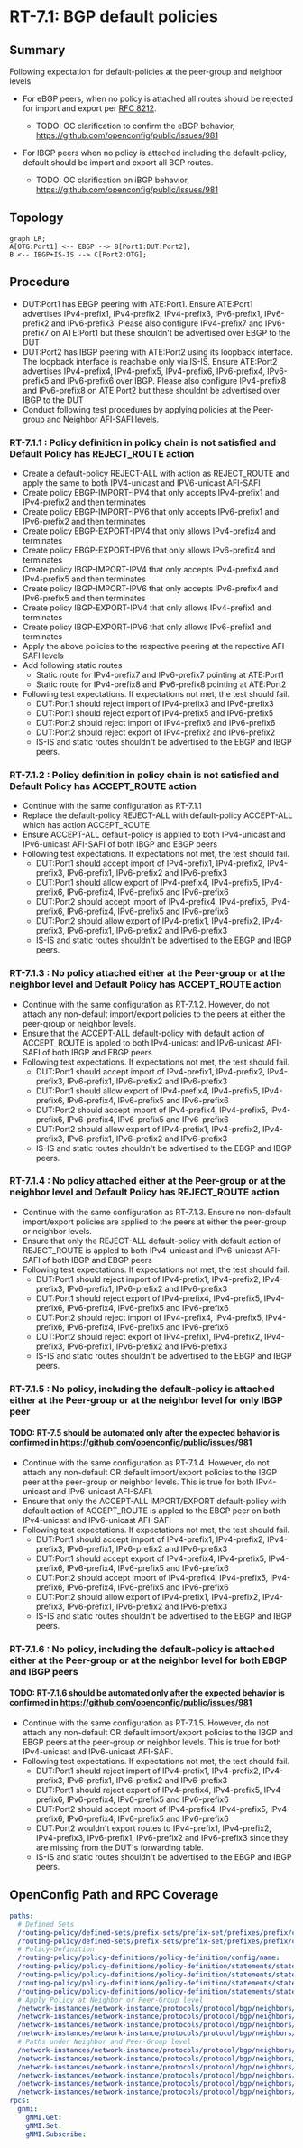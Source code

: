 # RT-7.1: BGP default policies

## Summary

Following expectation for default-policies at the peer-group and neighbor levels
* For eBGP peers, when no policy is attached all routes should be rejected for import and export per [RFC 8212](https://www.rfc-editor.org/rfc/rfc8212.html).
    * TODO: OC clarification to confirm the eBGP behavior, https://github.com/openconfig/public/issues/981


* For IBGP peers when no policy is attached including the default-policy, default should be import and export all BGP routes.
    * TODO:  OC clarification on iBGP behavior, https://github.com/openconfig/public/issues/981

  
## Topology
```mermaid
graph LR; 
A[OTG:Port1] <-- EBGP --> B[Port1:DUT:Port2];
B <-- IBGP+IS-IS --> C[Port2:OTG];
```

## Procedure
* DUT:Port1 has EBGP peering with ATE:Port1. Ensure ATE:Port1 advertises IPv4-prefix1, IPv4-prefix2, IPv4-prefix3, IPv6-prefix1, IPv6-prefix2 and IPv6-prefix3. Please also configure IPv4-prefix7 and IPv6-prefix7 on ATE:Port1 but these shouldn't be advertised over EBGP to the DUT
* DUT:Port2 has IBGP peering with ATE:Port2 using its loopback interface. The loopback interface is reachable only via IS-IS. Ensure ATE:Port2 advertises IPv4-prefix4, IPv4-prefix5, IPv4-prefix6, IPv6-prefix4, IPv6-prefix5 and IPv6-prefix6 over IBGP. Please also configure IPv4-prefix8 and IPv6-prefix8 on ATE:Port2 but these shouldnt be advertised over IBGP to the DUT
* Conduct following test procedures by applying policies at the Peer-group and Neighbor AFI-SAFI levels.

### RT-7.1.1 : Policy definition in policy chain is not satisfied and Default Policy has REJECT_ROUTE action
  * Create a default-policy REJECT-ALL with action as REJECT_ROUTE and apply the same to both IPV4-unicast and IPV6-unicast AFI-SAFI
  * Create policy EBGP-IMPORT-IPV4 that only accepts IPv4-prefix1 and IPv4-prefix2 and then terminates
  * Create policy EBGP-IMPORT-IPV6 that only accepts IPv6-prefix1 and IPv6-prefix2 and then terminates
  * Create policy EBGP-EXPORT-IPV4 that only allows IPv4-prefix4 and terminates
  * Create policy EBGP-EXPORT-IPV6 that only allows IPv6-prefix4 and terminates
  * Create policy IBGP-IMPORT-IPV4 that only accepts IPv4-prefix4 and IPv4-prefix5 and then terminates
  * Create policy IBGP-IMPORT-IPV6 that only accepts IPv6-prefix4 and IPv6-prefix5 and then terminates
  * Create policy IBGP-EXPORT-IPV4 that only allows IPv4-prefix1 and terminates
  * Create policy IBGP-EXPORT-IPV6 that only allows IPv6-prefix1 and terminates
  * Apply the above policies to the respective peering at the repective AFI-SAFI levels
  * Add following static routes
    * Static route for IPv4-prefix7 and IPv6-prefix7 pointing at ATE:Port1
    * Static route for IPv4-prefix8 and IPv6-prefix8 pointing at ATE:Port2
  * Following test expectations. If expectations not met, the test should fail.
    * DUT:Port1 should reject import of IPv4-prefix3 and IPv6-prefix3
    * DUT:Port1 should reject export of IPv4-prefix5 and IPv6-prefix5
    * DUT:Port2 should reject import of IPv4-prefix6 and IPv6-prefix6
    * DUT:Port2 should reject export of IPv4-prefix2 and IPv6-prefix2
    * IS-IS and static routes shouldn't be advertised to the EBGP and IBGP peers.

### RT-7.1.2 : Policy definition in policy chain is not satisfied and Default Policy has ACCEPT_ROUTE action  
  * Continue with the same configuration as RT-7.1.1
  * Replace the default-policy REJECT-ALL with default-policy ACCEPT-ALL which has action ACCEPT_ROUTE.
  * Ensure ACCEPT-ALL default-policy is applied to both IPv4-unicast and IPv6-unicast AFI-SAFI of both IBGP and EBGP peers
  * Following test expectations. If expectations not met, the test should fail.
    * DUT:Port1 should accept import of IPv4-prefix1, IPv4-prefix2, IPv4-prefix3, IPv6-prefix1, IPv6-prefix2 and IPv6-prefix3
    * DUT:Port1 should allow export of IPv4-prefix4, IPv4-prefix5, IPv4-prefix6, IPv6-prefix4, IPv6-prefix5 and IPv6-prefix6
    * DUT:Port2 should accept import of IPv4-prefix4, IPv4-prefix5, IPv4-prefix6, IPv6-prefix4, IPv6-prefix5 and IPv6-prefix6
    * DUT:Port2 should allow export of IPv4-prefix1, IPv4-prefix2, IPv4-prefix3, IPv6-prefix1, IPv6-prefix2 and IPv6-prefix3
    * IS-IS and static routes shouldn't be advertised to the EBGP and IBGP peers.
      
### RT-7.1.3 : No policy attached either at the Peer-group or at the neighbor level and Default Policy has ACCEPT_ROUTE action
  * Continue with the same configuration as RT-7.1.2. However, do not attach any non-default import/export policies to the peers at either the peer-group or neighbor levels.
  * Ensure that the ACCEPT-ALL default-policy with default action of ACCEPT_ROUTE is appled to both IPv4-unicast and IPv6-unicast AFI-SAFI of both IBGP and EBGP peers
  * Following test expectations. If expectations not met, the test should fail.
    * DUT:Port1 should accept import of IPv4-prefix1, IPv4-prefix2, IPv4-prefix3, IPv6-prefix1, IPv6-prefix2 and IPv6-prefix3
    * DUT:Port1 should allow export of IPv4-prefix4, IPv4-prefix5, IPv4-prefix6, IPv6-prefix4, IPv6-prefix5 and IPv6-prefix6
    * DUT:Port2 should accept import of IPv4-prefix4, IPv4-prefix5, IPv4-prefix6, IPv6-prefix4, IPv6-prefix5 and IPv6-prefix6
    * DUT:Port2 should allow export of IPv4-prefix1, IPv4-prefix2, IPv4-prefix3, IPv6-prefix1, IPv6-prefix2 and IPv6-prefix3
    * IS-IS and static routes shouldn't be advertised to the EBGP and IBGP peers.

### RT-7.1.4 : No policy attached either at the Peer-group or at the neighbor level and Default Policy has REJECT_ROUTE action
  * Continue with the same configuration as RT-7.1.3. Ensure no non-default import/export policies are applied to the peers at either the peer-group or neighbor levels.
  * Ensure that only the REJECT-ALL default-policy with default action of REJECT_ROUTE is appled to both IPv4-unicast and IPv6-unicast AFI-SAFI of both IBGP and EBGP peers
  * Following test expectations. If expectations not met, the test should fail.
    * DUT:Port1 should reject import of IPv4-prefix1, IPv4-prefix2, IPv4-prefix3, IPv6-prefix1, IPv6-prefix2 and IPv6-prefix3
    * DUT:Port1 should reject export of IPv4-prefix4, IPv4-prefix5, IPv4-prefix6, IPv6-prefix4, IPv6-prefix5 and IPv6-prefix6
    * DUT:Port2 should reject import of IPv4-prefix4, IPv4-prefix5, IPv4-prefix6, IPv6-prefix4, IPv6-prefix5 and IPv6-prefix6
    * DUT:Port2 should reject export of IPv4-prefix1, IPv4-prefix2, IPv4-prefix3, IPv6-prefix1, IPv6-prefix2 and IPv6-prefix3
    * IS-IS and static routes shouldn't be advertised to the EBGP and IBGP peers.

### RT-7.1.5 : No policy, including the default-policy is attached either at the Peer-group or at the neighbor level for only IBGP peer
#### TODO: RT-7.5 should be automated only after the expected behavior is confirmed in https://github.com/openconfig/public/issues/981
  * Continue with the same configuration as RT-7.1.4. However, do not attach any non-default OR default import/export policies to the IBGP peer at the peer-group or neighbor levels. This is true for both IPv4-unicast and IPv6-unicast AFI-SAFI.
  * Ensure that only the ACCEPT-ALL IMPORT/EXPORT default-policy with default action of ACCEPT_ROUTE is appled to the EBGP peer on both IPv4-unicast and IPv6-unicast AFI-SAFI
  * Following test expectations. If expectations not met, the test should fail.
    * DUT:Port1 should accept import of IPv4-prefix1, IPv4-prefix2, IPv4-prefix3, IPv6-prefix1, IPv6-prefix2 and IPv6-prefix3
    * DUT:Port1 should accept export of IPv4-prefix4, IPv4-prefix5, IPv4-prefix6, IPv6-prefix4, IPv6-prefix5 and IPv6-prefix6
    * DUT:Port2 should accept import of IPv4-prefix4, IPv4-prefix5, IPv4-prefix6, IPv6-prefix4, IPv6-prefix5 and IPv6-prefix6
    * DUT:Port2 should allow export of IPv4-prefix1, IPv4-prefix2, IPv4-prefix3, IPv6-prefix1, IPv6-prefix2 and IPv6-prefix3
    * IS-IS and static routes shouldn't be advertised to the EBGP and IBGP peers.
   
### RT-7.1.6 : No policy, including the default-policy is attached either at the Peer-group or at the neighbor level for both EBGP and IBGP peers
#### TODO: RT-7.1.6 should be automated only after the expected behavior is confirmed in https://github.com/openconfig/public/issues/981
  * Continue with the same configuration as RT-7.1.5. However, do not attach any non-default OR default import/export policies to the IBGP and EBGP peers at the peer-group or neighbor levels. This is true for both IPv4-unicast and IPv6-unicast AFI-SAFI.
  * Following test expectations. If expectations not met, the test should fail.
    * DUT:Port1 should reject import of IPv4-prefix1, IPv4-prefix2, IPv4-prefix3, IPv6-prefix1, IPv6-prefix2 and IPv6-prefix3
    * DUT:Port1 should reject export of IPv4-prefix4, IPv4-prefix5, IPv4-prefix6, IPv6-prefix4, IPv6-prefix5 and IPv6-prefix6
    * DUT:Port2 should accept import of IPv4-prefix4, IPv4-prefix5, IPv4-prefix6, IPv6-prefix4, IPv6-prefix5 and IPv6-prefix6
    * DUT:Port2 wouldn't export routes to IPv4-prefix1, IPv4-prefix2, IPv4-prefix3, IPv6-prefix1, IPv6-prefix2 and IPv6-prefix3 since they are missing from the DUT's forwarding table.
    * IS-IS and static routes shouldn't be advertised to the EBGP and IBGP peers.
   

## OpenConfig Path and RPC Coverage
```yaml
paths:
  # Defined Sets
  /routing-policy/defined-sets/prefix-sets/prefix-set/prefixes/prefix/config/ip-prefix:
  /routing-policy/defined-sets/prefix-sets/prefix-set/prefixes/prefix/config/masklength-range:
  # Policy-Definition
  /routing-policy/policy-definitions/policy-definition/config/name:
  /routing-policy/policy-definitions/policy-definition/statements/statement/config/name:
  /routing-policy/policy-definitions/policy-definition/statements/statement/conditions/match-prefix-set/config/prefix-set:
  /routing-policy/policy-definitions/policy-definition/statements/statement/conditions/match-prefix-set/config/match-set-options:
  /routing-policy/policy-definitions/policy-definition/statements/statement/actions/config/policy-result:  
  # Apply Policy at Neighbor or Peer-Group level
  /network-instances/network-instance/protocols/protocol/bgp/neighbors/neighbor/afi-safis/afi-safi/apply-policy/config/import-policy:
  /network-instances/network-instance/protocols/protocol/bgp/neighbors/neighbor/afi-safis/afi-safi/apply-policy/config/export-policy:
  /network-instances/network-instance/protocols/protocol/bgp/neighbors/neighbor/afi-safis/afi-safi/apply-policy/config/default-import-policy:
  /network-instances/network-instance/protocols/protocol/bgp/neighbors/neighbor/afi-safis/afi-safi/apply-policy/config/default-export-policy:
  # Paths under Neighbor and Peer-Group level
  /network-instances/network-instance/protocols/protocol/bgp/neighbors/neighbor/afi-safis/afi-safi/apply-policy/state/export-policy:
  /network-instances/network-instance/protocols/protocol/bgp/neighbors/neighbor/afi-safis/afi-safi/apply-policy/state/import-policy:
  /network-instances/network-instance/protocols/protocol/bgp/neighbors/neighbor/afi-safis/afi-safi/state/prefixes/installed:
  /network-instances/network-instance/protocols/protocol/bgp/neighbors/neighbor/afi-safis/afi-safi/state/prefixes/received:
  /network-instances/network-instance/protocols/protocol/bgp/neighbors/neighbor/afi-safis/afi-safi/state/prefixes/received-pre-policy:
  /network-instances/network-instance/protocols/protocol/bgp/neighbors/neighbor/afi-safis/afi-safi/state/prefixes/sent:
rpcs:
  gnmi:
    gNMI.Get:
    gNMI.Set:
    gNMI.Subscribe:
```
